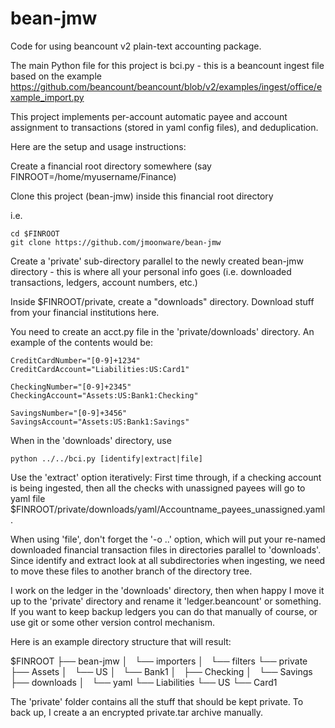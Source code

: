 # bean-jmw
Code for using beancount v2 plain-text accounting package.

The main Python file for this project is bci.py - this is a beancount ingest file based on the example https://github.com/beancount/beancount/blob/v2/examples/ingest/office/example_import.py

This project implements per-account automatic payee and account assignment to transactions (stored in yaml config files), and deduplication.

Here are the setup and usage instructions:

Create a financial root directory somewhere (say FINROOT=/home/myusername/Finance) 

Clone this project (bean-jmw) inside this financial root directory

i.e.

```
cd $FINROOT
git clone https://github.com/jmoonware/bean-jmw
```

Create a 'private' sub-directory parallel to the newly created bean-jmw directory - this is where all your personal info goes (i.e. downloaded transactions, ledgers, account numbers, etc.)

Inside $FINROOT/private, create a "downloads" directory. Download stuff from your financial institutions here.

You need to create an acct.py file in the 'private/downloads' directory. An example of the contents would be:

```
CreditCardNumber="[0-9]+1234"
CreditCardAccount="Liabilities:US:Card1"

CheckingNumber="[0-9]+2345"
CheckingAccount="Assets:US:Bank1:Checking"

SavingsNumber="[0-9]+3456"
SavingsAccount="Assets:US:Bank1:Savings"
```

When in the 'downloads' directory, use 

```
python ../../bci.py [identify|extract|file]
```

Use the 'extract' option iteratively: First time through, if a checking account is being ingested, then all the checks with unassigned payees will go to yaml file $FINROOT/private/downloads/yaml/Accountname_payees_unassigned.yaml. 

When using 'file', don't forget the '-o ..' option, which will put your re-named downloaded financial transaction files in directories parallel to 'downloads'. Since identify and extract look at all subdirectories when ingesting, we need to move these files to another branch of the directory tree.

I work on the ledger in the 'downloads' directory, then when happy I move it up to the 'private' directory and rename it 'ledger.beancount' or something. If you want to keep backup ledgers you can do that manually of course, or use git or some other version control mechanism.

Here is  an example directory structure that will result:

$FINROOT
├── bean-jmw
│   └── importers
│       └── filters
└── private
    ├── Assets
    │   └── US
    │       └── Bank1
    │           ├── Checking
    │           └── Savings
    ├── downloads
    │   └── yaml
    └── Liabilities
        └── US
            └── Card1


The 'private' folder contains all the stuff that should be kept private. To back up, I create a an encrypted private.tar archive manually.
